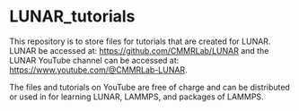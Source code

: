 # LUNAR_tutorials
This repository is to store files for tutorials that are created for LUNAR. LUNAR be accessed at: https://github.com/CMMRLab/LUNAR
and the LUNAR YouTube channel can be accessed at: https://www.youtube.com/@CMMRLab-LUNAR.

The files and tutorials on YouTube are free of charge and can be distributed or used in for learning LUNAR, LAMMPS, and packages
of LAMMPS.


